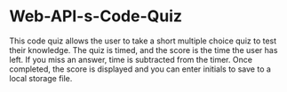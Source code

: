 # Web-API-s-Code-Quiz

This code quiz allows the user to take a short multiple choice quiz to test their knowledge.
The quiz is timed, and the score is the time the user has left.
If you miss an answer, time is subtracted from the timer.
Once completed, the score is displayed and you can enter initials to save to a local storage file.  